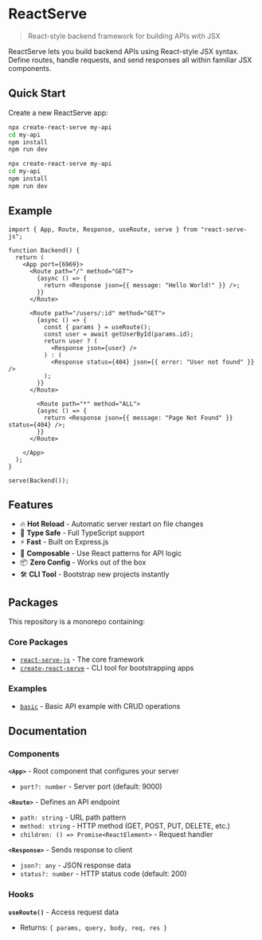 # ReactServe

> React-style backend framework for building APIs with JSX

ReactServe lets you build backend APIs using React-style JSX syntax. Define routes, handle requests, and send responses all within familiar JSX components.

## Quick Start

Create a new ReactServe app:

```bash
npx create-react-serve my-api
cd my-api
npm install
npm run dev
```

```bash
npx create-react-serve my-api
cd my-api
npm install
npm run dev
```

## Example

```tsx
import { App, Route, Response, useRoute, serve } from "react-serve-js";

function Backend() {
  return (
    <App port={6969}>
      <Route path="/" method="GET">
        {async () => {
          return <Response json={{ message: "Hello World!" }} />;
        }}
      </Route>

      <Route path="/users/:id" method="GET">
        {async () => {
          const { params } = useRoute();
          const user = await getUserById(params.id);
          return user ? (
            <Response json={user} />
          ) : (
            <Response status={404} json={{ error: "User not found" }} />
          );
        }}
      </Route>

        <Route path="*" method="ALL">
        {async () => {
          return <Response json={{ message: "Page Not Found" }} status={404} />;
        }}
      </Route>
      
    </App>
  );
}

serve(Backend());
```

## Features

- 🔥 **Hot Reload** - Automatic server restart on file changes
- 🎯 **Type Safe** - Full TypeScript support
- ⚡ **Fast** - Built on Express.js
- 🧩 **Composable** - Use React patterns for API logic
- 📦 **Zero Config** - Works out of the box
- 🛠️ **CLI Tool** - Bootstrap new projects instantly

## Packages

This repository is a monorepo containing:

### Core Packages

- [`react-serve-js`](./packages/react-serve-js) - The core framework
- [`create-react-serve`](./packages/create-react-serve) - CLI tool for bootstrapping apps

### Examples

- [`basic`](./examples/basic) - Basic API example with CRUD operations

## Documentation

### Components

**`<App>`** - Root component that configures your server

- `port?: number` - Server port (default: 9000)

**`<Route>`** - Defines an API endpoint

- `path: string` - URL path pattern
- `method: string` - HTTP method (GET, POST, PUT, DELETE, etc.)
- `children: () => Promise<ReactElement>` - Request handler

**`<Response>`** - Sends response to client

- `json?: any` - JSON response data
- `status?: number` - HTTP status code (default: 200)

### Hooks

**`useRoute()`** - Access request data

- Returns: `{ params, query, body, req, res }`
